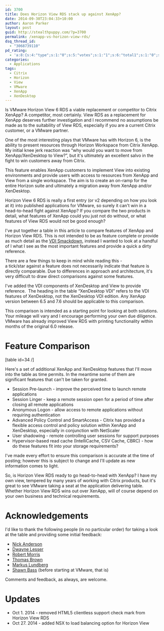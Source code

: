 ```yaml
---
id: 3700
title: Does Horizon View RDS stack up against XenApp?
date: 2014-09-30T23:04:33+10:00
author: Aaron Parker
layout: post
guid: http://stealthpuppy.com/?p=3700
permalink: /xenapp-vs-horizon-view-rds/
dsq_thread_id:
  - "3068739110"
pd_rating:
  - 'a:8:{s:4:"type";s:1:"0";s:5:"votes";s:1:"1";s:6:"total1";s:1:"0";s:6:"total2";s:1:"0";s:6:"total3";s:1:"0";s:6:"total4";s:1:"0";s:6:"total5";s:1:"1";s:7:"average";s:6:"5.0000";}'
categories:
  - Applications
tags:
  - Citrix
  - Horizon
  - View
  - VMware
  - XenApp
  - XenDesktop
---
```

Is VMware Horizon View 6 RDS a viable replacement or competitor to Citrix XenApp? A competitor, most certainly. View RDS as a replacement for XenApp deserves further investigation and I recommend no assumptions be made as to the suitability of View RDS, especially if you are a current Citrix customer, or a VMware partner.

One of the most interesting plays that VMware has with Horizon 6, is the ability to present resources through Horizon Workspace from Citrix XenApp. My initial knee jerk reaction was &#8220;why would you want to move from XenApp/XenDesktop to View?&#8221;, but it's ultimately an excellent salvo in the fight to win customers away from Citrix.

This feature enables XenApp customers to implement View into existing environments and provide users with access to resources from XenApp and View from a single workspace. The aim is to create an on-ramp for the entire Horizon suite and ultimately a migration away from XenApp and/or XenDesktop.

Horizon View 6 RDS is really a first entry (or v2 depending on how you look at it) into published applications for VMware, so surely it can't win in a head-to-head fight against XenApp? If you compare the two products in detail, what features of XenApp could you just not do without, or what features of View RDS would not be good enough?

I've put together a table in this article to compare features of XenApp and Horizon View RDS. This is not intended to be as feature complete or provide as much detail as the [VDI Smackdown](http://pqr.com/vdi-smackdown), instead I wanted to look at a handful of I what I see as the most important features and provide a quick a dirty reference.

There are a few things to keep in mind while reading this - a tick/star against a feature does not necessarily indicate that feature is directly comparable. Due to differences in approach and architecture, it's very difficult to draw direct comparisons against some features.

I've added the VDI components of XenDesktop and View to provide reference.  The heading in the table &#8220;XenDesktop VDI&#8221; refers to the VDI features of XenDesktop, not the XenDesktop VDI edition. Any XenApp version between 6.5 and 7.6 should be applicable to this comparison.

This comparison is intended as a starting point for looking at both solutions. Your mileage will vary and I encourage performing your own due diligence. VMware has already improved View RDS with printing functionality within months of the original 6.0 release.

# Feature Comparison

[table id=34 /]

Here's a set of additional XenApp and XenDesktop features that I'll move into the table as time permits. In the meantime some of them are significant features that can't be taken for granted.

  * Session Pre-launch - improve the perceived time to launch remote applications
  * Session Linger - keep a remote session open for a period of time after closing all remote applications
  * Anonymous Logon - allow access to remote applications without requiring authentication
  * Advanced Policy Control and SmartAccess - Citrix has provided a flexible access control and policy solution within XenApp and XenDesktop, especially in conjunction with NetScaler
  * User shadowing - remote controlling user sessions for support purposes
  * Hypervisor-based read cache (IntelliCache, CSV Cache, CBRC) - how do these features fit into your storage requirements?

I've made every effort to ensure this comparison is accurate at the time of posting; however this is subject to change and I'll update as new information comes to light.

So, is Horizon View RDS ready to go head-to-head with XenApp? I have my own view, tempered by many years of working with Citrix products, but it's great to see VMware taking a seat at the application delivering table. Whether Horizon View RDS wins out over XenApp, will of course depend on your own business and technical requirements.

# Acknowledgements

I'd like to thank the following people (in no particular order) for taking a look at the table and providing some initial feedback:

  * [Nick Anderson](http://twitter.com/speakvirtual)
  * [Dwayne Lesser](http://twitter.com/dlink7)
  * [Robert Morris](http://agsi_rmorris)
  * [Thomas Brown](http://twitter.com/thombrown)
  * [Markus Lundberg](http://twitter.com/LundbergMarkus)
  * [Shawn Bass](http://twitter.com/shawnbass) (before starting at VMware, that is)

Comments and feedback, as always, are welcome.

# Updates

  * Oct 1. 2014 - removed HTML5 clientless support check mark from Horizon View RDS
  * Oct 27. 2014 - added NSX to load balancing option for Horizon View